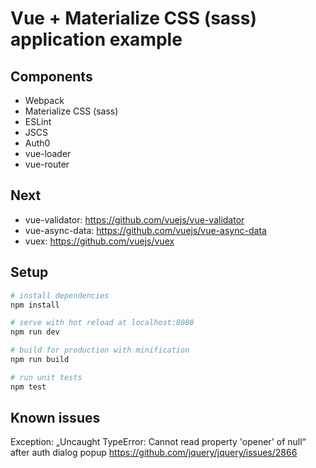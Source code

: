 # Vue + Materialize CSS (sass) application example

## Components

- Webpack
- Materialize CSS (sass)
- ESLint
- JSCS
- Auth0
- vue-loader
- vue-router

## Next

- vue-validator: https://github.com/vuejs/vue-validator
- vue-async-data: https://github.com/vuejs/vue-async-data
- vuex: https://github.com/vuejs/vuex

## Setup

``` bash
# install dependencies
npm install

# serve with hot reload at localhost:8080
npm run dev

# build for production with minification
npm run build

# run unit tests
npm test
```

## Known issues
Exception: „Uncaught TypeError: Cannot read property 'opener' of null“ after auth dialog popup
https://github.com/jquery/jquery/issues/2866